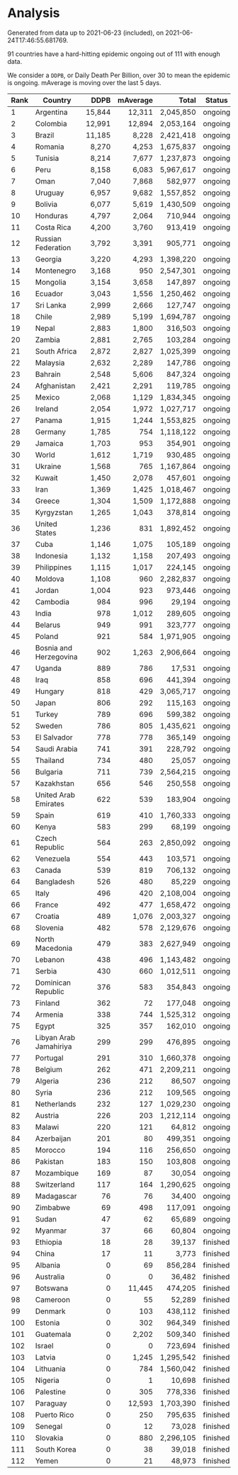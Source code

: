 
# Analysis

Generated from data up to 2021-06-23 (included), on 2021-06-24T17:46:55.681769.

91 countries have a hard-hitting epidemic ongoing out of 111 with enough data.

We consider a `DDPB`, or Daily Death Per Billion, over 30 to mean the epidemic is ongoing.
mAverage is moving over the last 5 days.


| Rank | Country | DDPB | mAverage | Total | Status |
|------|---------|-----:|---------:|------:|--------|
| 1 | Argentina | 15,844 | 12,311 | 2,045,850 | ongoing |
| 2 | Colombia | 12,991 | 12,894 | 2,053,164 | ongoing |
| 3 | Brazil | 11,185 | 8,228 | 2,421,418 | ongoing |
| 4 | Romania | 8,270 | 4,253 | 1,675,837 | ongoing |
| 5 | Tunisia | 8,214 | 7,677 | 1,237,873 | ongoing |
| 6 | Peru | 8,158 | 6,083 | 5,967,617 | ongoing |
| 7 | Oman | 7,040 | 7,868 | 582,977 | ongoing |
| 8 | Uruguay | 6,957 | 9,682 | 1,557,852 | ongoing |
| 9 | Bolivia | 6,077 | 5,619 | 1,430,509 | ongoing |
| 10 | Honduras | 4,797 | 2,064 | 710,944 | ongoing |
| 11 | Costa Rica | 4,200 | 3,760 | 913,419 | ongoing |
| 12 | Russian Federation | 3,792 | 3,391 | 905,771 | ongoing |
| 13 | Georgia | 3,220 | 4,293 | 1,398,220 | ongoing |
| 14 | Montenegro | 3,168 | 950 | 2,547,301 | ongoing |
| 15 | Mongolia | 3,154 | 3,658 | 147,897 | ongoing |
| 16 | Ecuador | 3,043 | 1,556 | 1,250,462 | ongoing |
| 17 | Sri Lanka | 2,999 | 2,666 | 127,747 | ongoing |
| 18 | Chile | 2,989 | 5,199 | 1,694,787 | ongoing |
| 19 | Nepal | 2,883 | 1,800 | 316,503 | ongoing |
| 20 | Zambia | 2,881 | 2,765 | 103,284 | ongoing |
| 21 | South Africa | 2,872 | 2,827 | 1,025,399 | ongoing |
| 22 | Malaysia | 2,632 | 2,289 | 147,786 | ongoing |
| 23 | Bahrain | 2,548 | 5,606 | 847,324 | ongoing |
| 24 | Afghanistan | 2,421 | 2,291 | 119,785 | ongoing |
| 25 | Mexico | 2,068 | 1,129 | 1,834,345 | ongoing |
| 26 | Ireland | 2,054 | 1,972 | 1,027,717 | ongoing |
| 27 | Panama | 1,915 | 1,244 | 1,553,825 | ongoing |
| 28 | Germany | 1,785 | 754 | 1,118,122 | ongoing |
| 29 | Jamaica | 1,703 | 953 | 354,901 | ongoing |
| 30 | World | 1,612 | 1,719 | 930,485 | ongoing |
| 31 | Ukraine | 1,568 | 765 | 1,167,864 | ongoing |
| 32 | Kuwait | 1,450 | 2,078 | 457,601 | ongoing |
| 33 | Iran | 1,369 | 1,425 | 1,018,467 | ongoing |
| 34 | Greece | 1,304 | 1,509 | 1,172,888 | ongoing |
| 35 | Kyrgyzstan | 1,265 | 1,043 | 378,814 | ongoing |
| 36 | United States | 1,236 | 831 | 1,892,452 | ongoing |
| 37 | Cuba | 1,146 | 1,075 | 105,189 | ongoing |
| 38 | Indonesia | 1,132 | 1,158 | 207,493 | ongoing |
| 39 | Philippines | 1,115 | 1,017 | 224,145 | ongoing |
| 40 | Moldova | 1,108 | 960 | 2,282,837 | ongoing |
| 41 | Jordan | 1,004 | 923 | 973,446 | ongoing |
| 42 | Cambodia | 984 | 996 | 29,194 | ongoing |
| 43 | India | 978 | 1,012 | 289,605 | ongoing |
| 44 | Belarus | 949 | 991 | 323,777 | ongoing |
| 45 | Poland | 921 | 584 | 1,971,905 | ongoing |
| 46 | Bosnia and Herzegovina | 902 | 1,263 | 2,906,664 | ongoing |
| 47 | Uganda | 889 | 786 | 17,531 | ongoing |
| 48 | Iraq | 858 | 696 | 441,394 | ongoing |
| 49 | Hungary | 818 | 429 | 3,065,717 | ongoing |
| 50 | Japan | 806 | 292 | 115,163 | ongoing |
| 51 | Turkey | 789 | 696 | 599,382 | ongoing |
| 52 | Sweden | 786 | 805 | 1,435,621 | ongoing |
| 53 | El Salvador | 778 | 778 | 365,149 | ongoing |
| 54 | Saudi Arabia | 741 | 391 | 228,792 | ongoing |
| 55 | Thailand | 734 | 480 | 25,057 | ongoing |
| 56 | Bulgaria | 711 | 739 | 2,564,215 | ongoing |
| 57 | Kazakhstan | 656 | 546 | 250,558 | ongoing |
| 58 | United Arab Emirates | 622 | 539 | 183,904 | ongoing |
| 59 | Spain | 619 | 410 | 1,760,333 | ongoing |
| 60 | Kenya | 583 | 299 | 68,199 | ongoing |
| 61 | Czech Republic | 564 | 263 | 2,850,092 | ongoing |
| 62 | Venezuela | 554 | 443 | 103,571 | ongoing |
| 63 | Canada | 539 | 819 | 706,132 | ongoing |
| 64 | Bangladesh | 526 | 480 | 85,229 | ongoing |
| 65 | Italy | 496 | 420 | 2,108,004 | ongoing |
| 66 | France | 492 | 477 | 1,658,472 | ongoing |
| 67 | Croatia | 489 | 1,076 | 2,003,327 | ongoing |
| 68 | Slovenia | 482 | 578 | 2,129,676 | ongoing |
| 69 | North Macedonia | 479 | 383 | 2,627,949 | ongoing |
| 70 | Lebanon | 438 | 496 | 1,143,482 | ongoing |
| 71 | Serbia | 430 | 660 | 1,012,511 | ongoing |
| 72 | Dominican Republic | 376 | 583 | 354,843 | ongoing |
| 73 | Finland | 362 | 72 | 177,048 | ongoing |
| 74 | Armenia | 338 | 744 | 1,525,312 | ongoing |
| 75 | Egypt | 325 | 357 | 162,010 | ongoing |
| 76 | Libyan Arab Jamahiriya | 299 | 299 | 476,895 | ongoing |
| 77 | Portugal | 291 | 310 | 1,660,378 | ongoing |
| 78 | Belgium | 262 | 471 | 2,209,211 | ongoing |
| 79 | Algeria | 236 | 212 | 86,507 | ongoing |
| 80 | Syria | 236 | 212 | 109,565 | ongoing |
| 81 | Netherlands | 232 | 127 | 1,029,230 | ongoing |
| 82 | Austria | 226 | 203 | 1,212,114 | ongoing |
| 83 | Malawi | 220 | 121 | 64,812 | ongoing |
| 84 | Azerbaijan | 201 | 80 | 499,351 | ongoing |
| 85 | Morocco | 194 | 116 | 256,650 | ongoing |
| 86 | Pakistan | 183 | 150 | 103,808 | ongoing |
| 87 | Mozambique | 169 | 87 | 30,054 | ongoing |
| 88 | Switzerland | 117 | 164 | 1,290,625 | ongoing |
| 89 | Madagascar | 76 | 76 | 34,400 | ongoing |
| 90 | Zimbabwe | 69 | 498 | 117,091 | ongoing |
| 91 | Sudan | 47 | 62 | 65,689 | ongoing |
| 92 | Myanmar | 37 | 66 | 60,804 | ongoing |
| 93 | Ethiopia | 18 | 28 | 39,137 | finished |
| 94 | China | 17 | 11 | 3,773 | finished |
| 95 | Albania | 0 | 69 | 856,284 | finished |
| 96 | Australia | 0 | 0 | 36,482 | finished |
| 97 | Botswana | 0 | 11,445 | 474,205 | finished |
| 98 | Cameroon | 0 | 55 | 52,289 | finished |
| 99 | Denmark | 0 | 103 | 438,112 | finished |
| 100 | Estonia | 0 | 302 | 964,349 | finished |
| 101 | Guatemala | 0 | 2,202 | 509,340 | finished |
| 102 | Israel | 0 | 0 | 723,694 | finished |
| 103 | Latvia | 0 | 1,245 | 1,295,542 | finished |
| 104 | Lithuania | 0 | 784 | 1,560,042 | finished |
| 105 | Nigeria | 0 | 1 | 10,698 | finished |
| 106 | Palestine | 0 | 305 | 778,336 | finished |
| 107 | Paraguay | 0 | 12,593 | 1,703,390 | finished |
| 108 | Puerto Rico | 0 | 250 | 795,635 | finished |
| 109 | Senegal | 0 | 12 | 73,028 | finished |
| 110 | Slovakia | 0 | 880 | 2,296,105 | finished |
| 111 | South Korea | 0 | 38 | 39,018 | finished |
| 112 | Yemen | 0 | 21 | 48,973 | finished |

